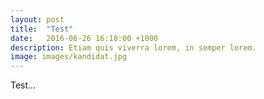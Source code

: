 ```yaml
---
layout: post
title:  "Test"
date:   2016-06-26 16:18:00 +1000
description: Etiam quis viverra lorem, in semper lorem.
image: images/kandidat.jpg
---
```

Test...
